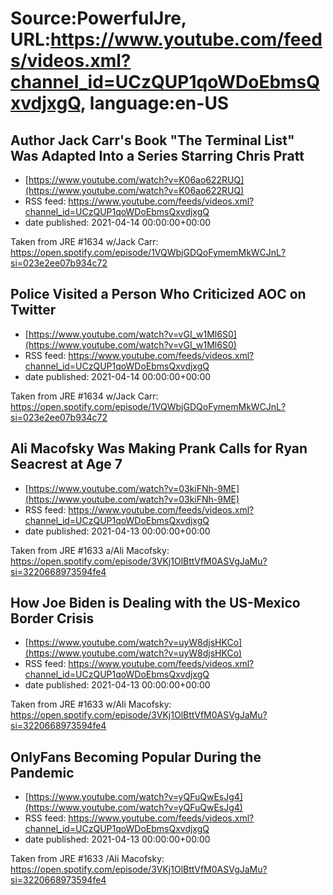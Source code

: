 # Source:PowerfulJre, URL:https://www.youtube.com/feeds/videos.xml?channel_id=UCzQUP1qoWDoEbmsQxvdjxgQ, language:en-US

## Author Jack Carr's Book "The Terminal List" Was Adapted Into a Series Starring Chris Pratt
 - [https://www.youtube.com/watch?v=K06ao622RUQ](https://www.youtube.com/watch?v=K06ao622RUQ)
 - RSS feed: https://www.youtube.com/feeds/videos.xml?channel_id=UCzQUP1qoWDoEbmsQxvdjxgQ
 - date published: 2021-04-14 00:00:00+00:00

Taken from JRE #1634 w/Jack Carr:
https://open.spotify.com/episode/1VQWbjGDQoFymemMkWCJnL?si=023e2ee07b934c72

## Police Visited a Person Who Criticized AOC on Twitter
 - [https://www.youtube.com/watch?v=vGI_w1Ml6S0](https://www.youtube.com/watch?v=vGI_w1Ml6S0)
 - RSS feed: https://www.youtube.com/feeds/videos.xml?channel_id=UCzQUP1qoWDoEbmsQxvdjxgQ
 - date published: 2021-04-14 00:00:00+00:00

Taken from JRE #1634 w/Jack Carr:
https://open.spotify.com/episode/1VQWbjGDQoFymemMkWCJnL?si=023e2ee07b934c72

## Ali Macofsky Was Making Prank Calls for Ryan Seacrest at Age 7
 - [https://www.youtube.com/watch?v=03kiFNh-9ME](https://www.youtube.com/watch?v=03kiFNh-9ME)
 - RSS feed: https://www.youtube.com/feeds/videos.xml?channel_id=UCzQUP1qoWDoEbmsQxvdjxgQ
 - date published: 2021-04-13 00:00:00+00:00

Taken from JRE #1633 a/Ali Macofsky:
https://open.spotify.com/episode/3VKj1OlBttVfM0ASVgJaMu?si=3220668973594fe4

## How Joe Biden is Dealing with the US-Mexico Border Crisis
 - [https://www.youtube.com/watch?v=uyW8djsHKCo](https://www.youtube.com/watch?v=uyW8djsHKCo)
 - RSS feed: https://www.youtube.com/feeds/videos.xml?channel_id=UCzQUP1qoWDoEbmsQxvdjxgQ
 - date published: 2021-04-13 00:00:00+00:00

Taken from JRE #1633 w/Ali Macofsky:
https://open.spotify.com/episode/3VKj1OlBttVfM0ASVgJaMu?si=3220668973594fe4

## OnlyFans Becoming Popular During the Pandemic
 - [https://www.youtube.com/watch?v=yQFuQwEsJg4](https://www.youtube.com/watch?v=yQFuQwEsJg4)
 - RSS feed: https://www.youtube.com/feeds/videos.xml?channel_id=UCzQUP1qoWDoEbmsQxvdjxgQ
 - date published: 2021-04-13 00:00:00+00:00

Taken from JRE #1633 /Ali Macofsky:
https://open.spotify.com/episode/3VKj1OlBttVfM0ASVgJaMu?si=3220668973594fe4

